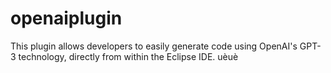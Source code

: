 # openaiplugin
This plugin allows developers to easily generate code using OpenAI's GPT-3 technology, directly from within the Eclipse IDE.
uèuè
